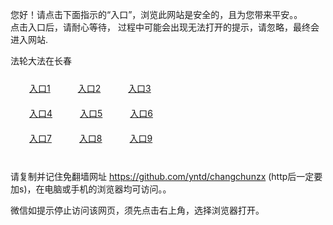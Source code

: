 您好！请点击下面指示的“入口”，浏览此网站是安全的，且为您带来平安。。 <br/>
点击入口后，请耐心等待， 过程中可能会出现无法打开的提示，请忽略，最终会进入网站. </br>

法轮大法在长春<br/>
<div style="padding:10px"><a style="margin:20px" target="_blank" href="https://d23k0dv1c1feyy.cloudfront.net/2Qpsp?tddsutgd" id="ccLink1" rel="nofollow">入口1</a> <a target="_blank" style="margin:20px" href="https://d26n8f3tst09vk.cloudfront.net/2Qpsp?hfoxq" id="ccLink2" rel="nofollow">入口2</a> <a style="margin:20px" target="_blank" href="https://d2qb67bnlr4czh.cloudfront.net/2Qpsp?htrcwk" id="ccLink3" rel="nofollow">入口3</a></div>

<div style="padding:10px" ><a style="margin:20px" target="_blank" href="https://d23k0dv1c1feyy.cloudfront.net/2Qpsp?tddsutgd" id="ccLink4" rel="nofollow">入口4</a> <a style="margin:20px" href="https://d26n8f3tst09vk.cloudfront.net/2Qpsp?hfoxq" target="_blank" id="ccLink5" rel="nofollow">入口5</a> <a style="margin:20px" href="https://d2qb67bnlr4czh.cloudfront.net/2Qpsp?htrcwk" target="_blank" id="ccLink6" rel="nofollow">入口6</a></div>

<div style="padding:10px"><a style="margin:20px" target="_blank" href="https://d23k0dv1c1feyy.cloudfront.net/2Qpsp?tddsutgd" id="ccLink7" rel="nofollow">入口7</a> <a style="margin:20px" href="https://d26n8f3tst09vk.cloudfront.net/2Qpsp?hfoxq" target="_blank" id="ccLink8" rel="nofollow">入口8</a> <a style="margin:20px" target="_blank" href="https://d2qb67bnlr4czh.cloudfront.net/2Qpsp?htrcwk" id="ccLink9" rel="nofollow">入口9</a></div>

<br/>



请复制并记住免翻墙网址 https://github.com/yntd/changchunzx (http后一定要加s)，在电脑或手机的浏览器均可访问。。<br/>

微信如提示停止访问该网页，须先点击右上角，选择浏览器打开。
